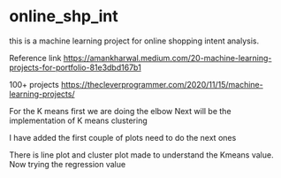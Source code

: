 # online_shp_int
this is a machine learning project for online shopping intent analysis. 

Reference link https://amankharwal.medium.com/20-machine-learning-projects-for-portfolio-81e3dbd167b1

100+ projects https://thecleverprogrammer.com/2020/11/15/machine-learning-projects/


For the K means first we are doing the elbow 
Next will be the implementation of K means clustering

I have added the first couple of plots 
need to do the next ones

There is line plot and cluster plot made to understand the Kmeans value.
Now trying the regression value
